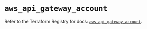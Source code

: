 # `aws_api_gateway_account`

Refer to the Terraform Registry for docs: [`aws_api_gateway_account`](https://registry.terraform.io/providers/hashicorp/aws/5.32.1/docs/resources/api_gateway_account).
